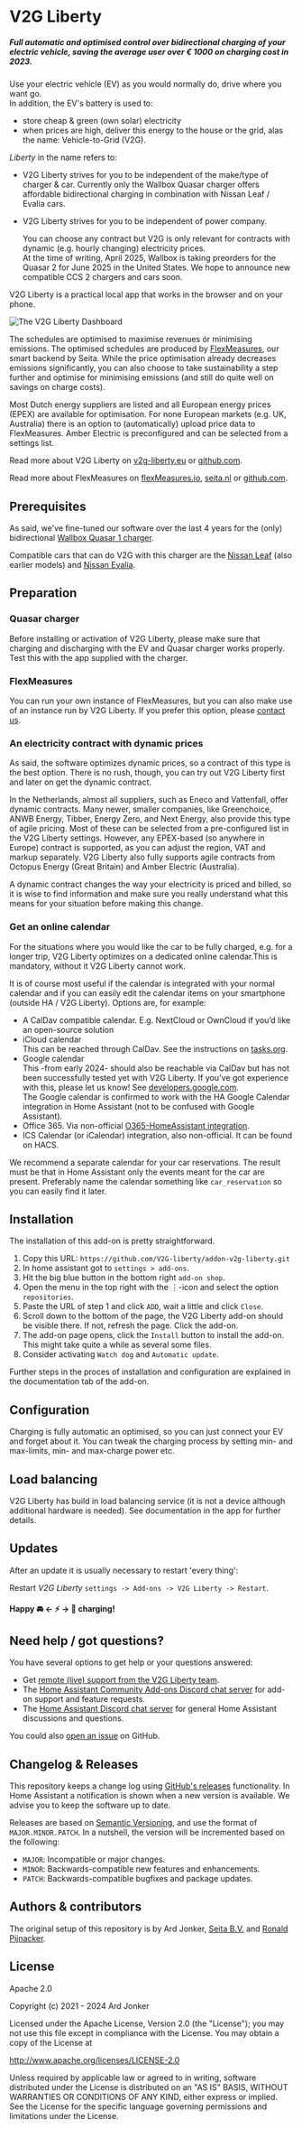 # V2G&nbsp;Liberty

##### Full automatic and optimised control over bidirectional charging of your electric vehicle, saving the average user over *€ 1000* on charging cost in 2023.

Use your electric vehicle (EV) as you would normally do, drive where you want go.<br>
In addition, the EV's battery is used to:
- store cheap & green (own solar) electricity
- when prices are high, deliver this energy to the house or the grid, alas the name: Vehicle-to-Grid (V2G).


*Liberty* in the name refers to:
- V2G&nbsp;Liberty strives for you to be independent of the make/type of charger & car.
  <span class="sub-text">Currently only the Wallbox Quasar charger offers affordable bidirectional charging
  in combination with Nissan Leaf / Evalia cars.</span>
- V2G&nbsp;Liberty strives for you to be independent of power company.
 
  <span class="sub-text">You can choose any contract but V2G is only relevant for contracts with dynamic 
  (e.g. hourly changing) electricity prices.<br/>
  At the time of writing, April 2025, Wallbox is taking preorders for the Quasar 2 for June 2025 in the United States.
  We hope to announce new compatible CCS 2 chargers and cars soon.</span>
 
V2G&nbsp;Liberty is a practical local app that works in the browser and on your phone.

![The V2G&nbsp;Liberty Dashboard](https://v2g-liberty.eu/wp-content/uploads/2025/04/ui_v0_6_0.png)

The schedules are optimised to maximise revenues ór minimising emissions. The optimised schedules
are produced by [FlexMeasures](https://flexmeasures.io/), our smart backend by Seita. While the price optimisation already 
decreases emissions significantly, you can also choose to take sustainability a step further and optimise for minimising emissions (and still do quite well on savings on charge costs).

Most Dutch energy suppliers are listed and all 
European energy prices (EPEX) are available for optimisation. For none European markets (e.g. UK, Australia) 
there is an option to (automatically) upload price data to FlexMeasures. Amber Electric is preconfigured and can be selected
from a settings list.

Read more about V2G&nbsp;Liberty on [v2g-liberty.eu](https://v2g-liberty.eu/) or [github.com](https://github.com/V2G-liberty/addon-v2g-liberty).

Read more about FlexMeasures on [flexMeasures.io](https://flexmeasures.io/), [seita.nl](https://seita.nl) or [github.com](https://github.com/FlexMeasures/flexmeasures).


## Prerequisites
 
As said, we've fine-tuned our software over the last 4 years for the (only) bidirectional [Wallbox Quasar 1 charger](https://wallbox.com/en_uk/quasar-dc-charger).

Compatible cars that can do V2G with this charger are the [Nissan Leaf](https://ev-database.org/car/1657/Nissan-Leaf-eplus) (also earlier models) and [Nissan Evalia](https://ev-database.org/car/1117/Nissan-e-NV200-Evalia).


## Preparation

### Quasar charger

Before installing or activation of V2G Liberty, please make sure that charging and discharging with the EV and Quasar charger works properly.
Test this with the app supplied with the charger.


### FlexMeasures

You can run your own instance of FlexMeasures, but you can also make use of an instance run by V2G Liberty.
If you prefer this option, please [contact us](https://v2g-liberty.eu).


### An electricity contract with dynamic prices

As said, the software optimizes dynamic prices, so a contract of this type is the best option.
There is no rush, though, you can try out V2G Liberty first and later on get the dynamic contract.

In the Netherlands, almost all suppliers, such as Eneco and Vattenfall, offer dynamic contracts. Many newer, smaller companies, like Greenchoice, ANWB Energy, Tibber, Energy Zero, and Next Energy, also provide this type of agile pricing. Most of these can be selected from a pre-configured list in the V2G Liberty settings. However, any EPEX-based (so anywhere in Europe) contract is supported, as you can adjust the region, VAT and markup separately. V2G Liberty also fully supports agile contracts from Octopus Energy (Great Britain) and Amber Electric (Australia).

A dynamic contract changes the way your electricity is priced and billed, so it is wise to find information and make sure you really understand what this means for your situation before making this change.


### Get an online calendar

For the situations where you would like the car to be fully charged, e.g. for a longer trip, V2G Liberty optimizes on a 
dedicated online calendar.This is mandatory, without it V2G Liberty cannot work.

It is of course most useful if the calendar is integrated with your normal calendar and if you can easily edit the calendar items on your smartphone (outside HA / V2G Liberty).
Options are, for example:
- A CalDav compatible calendar. E.g. NextCloud or OwnCloud if you’d like an open-source solution
- iCloud calendar<br>
  This can be reached through CalDav. See the instructions on [tasks.org](https://tasks.org/docs/caldav_icloud.html{:target="_blank"}).
- Google calendar<br>
  This -from early 2024- should also be reachable via CalDav but has not been successfully tested yet with V2G Liberty. If you've got experience with this, please let us know! See [developers.google.com](https://developers.google.com/calendar/caldav/v2/guide).<br>
  The Google calendar is confirmed to work with the HA Google Calendar integration in Home Assistant (not to be confused with Google Assistant).
- Office 365. Via non-official [O365-HomeAssistant integration](https://github.com/RogerSelwyn/O365-HomeAssistant).
- ICS Calendar (or iCalendar) integration, also non-official. It can be found on HACS.

We recommend a separate calendar for your car reservations. The result must be that in Home Assistant only the events meant for the car are present.
Preferably name the calendar something like `car_reservation` so you can easily find it later.


## Installation

The installation of this add-on is pretty straightforward.

1. Copy this URL: `https://github.com/V2G-liberty/addon-v2g-liberty.git`
2. In home assistant got to `settings > add-ons`.
3. Hit the big blue button in the bottom right `add-on shop`.
4. Open the menu in the top right with the ⋮-icon and select the option `repositories`.
5. Paste the URL of step 1 and click `ADD`, wait a little and click `Close`.
6. Scroll down to the bottom of the page, the V2G&nbsp;Liberty add-on should be visible there.
   If not, refresh the page. Click the add-on.
7. The add-on page opens, click the `Install` button to install the add-on. This might take 
   quite a while as several some files.
8. Consider activating `Watch dog` and `Automatic update`.

Further steps in the proces of installation and configuration are explained in the documentation tab of the add-on.


## Configuration

Charging is fully automatic an optimised, so you can just connect your EV and forget about it.
You can tweak the charging process by setting min- and max-limits, min- and max-charge power etc.

## Load balancing

V2G Liberty has build in load balancing service (it is not a device although additional hardware is needed). See documentation in the app for further details.

## Updates

After an update it is usually necessary to restart 'every thing':

Restart *V2G&nbsp;Liberty* `settings -> Add-ons -> V2G Liberty -> Restart`.


#### Happy 🚘 ← ⚡ → 🏡 charging!


## Need help / got questions?

You have several options to get help or your questions answered:

- Get [remote (live) support from the V2G Liberty team](v2g-liberty/docs/remote_support.md).
- The [Home Assistant Community Add-ons Discord chat server][discord] for add-on
  support and feature requests.
- The [Home Assistant Discord chat server][discord-ha] for general Home
  Assistant discussions and questions.

You could also [open an issue][issue] on GitHub.


## Changelog & Releases

This repository keeps a change log using [GitHub's releases][releases]
functionality. In Home Assistant a notification is shown when a new version is available.
We advise you to keep the software up to date.

Releases are based on [Semantic Versioning][semver], and use the format
of `MAJOR.MINOR.PATCH`. In a nutshell, the version will be incremented
based on the following:

- `MAJOR`: Incompatible or major changes.
- `MINOR`: Backwards-compatible new features and enhancements.
- `PATCH`: Backwards-compatible bugfixes and package updates.


## Authors & contributors

The original setup of this repository is by Ard Jonker, [Seita B.V.](https://github.com/seitabv) and 
[Ronald Pijnacker](https://github.com/rhpijnacker).


## License

Apache 2.0

Copyright (c) 2021 - 2024 Ard Jonker

Licensed under the Apache License, Version 2.0 (the "License");
you may not use this file except in compliance with the License.
You may obtain a copy of the License at

   http://www.apache.org/licenses/LICENSE-2.0

Unless required by applicable law or agreed to in writing, software
distributed under the License is distributed on an "AS IS" BASIS,
WITHOUT WARRANTIES OR CONDITIONS OF ANY KIND, either express or implied.
See the License for the specific language governing permissions and
limitations under the License.


[addon-badge]: https://my.home-assistant.io/badges/supervisor_addon.svg
[alpine-packages]: https://pkgs.alpinelinux.org/packages
[v2g-liberty]: https://v2g-liberty.eu
[discord-ha]: https://discord.gg/c5DvZ4e
[discord]: https://discord.me/hassioaddons
[issue]: https://github.com/V2G-liberty/addon-v2g-liberty/issues
[python-packages]: https://pypi.org/
[releases]: https://github.com/V2G-liberty/addon-v2g-liberty/releases
[semver]: http://semver.org/spec/v2.0.0.htm


<!--
<style>
  body {
    max-width: 50em;
    margin: 4em;
  }
  .sub-text {
     font-size: 90%;
     color: #797979;
  }
</style>
-->
